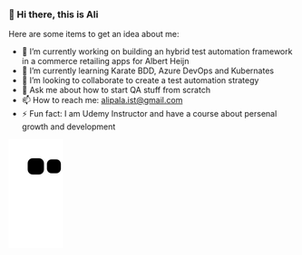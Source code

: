 ### 👋 Hi there, this is Ali


Here are some items to get an idea about me:

- 🔭 I’m currently working on building an hybrid test automation framework in a commerce retailing apps for Albert Heijn 
- 🌱 I’m currently learning Karate BDD, Azure DevOps and Kubernates
- 👯 I’m looking to collaborate to create a test automation strategy
- 💬 Ask me about how to start QA stuff from scratch
- 📫 How to reach me: alipala.ist@gmail.com
- ⚡ Fun fact: I am Udemy Instructor and have a course about persenal growth and development

<div> 
 
  ![Snake animation](https://github.com/rafaballerini/rafaballerini/blob/output/github-contribution-grid-snake.svg)
 
</div>
